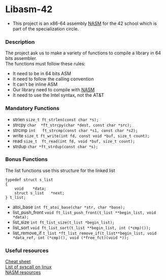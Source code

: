 # Libasm-42
- This project is an x86-64 assembly [NASM](https://www.nasm.us/) for the 42 school which is part of the specialization circle.
### Description
The project ask us to make a variety of functions to compile a library in 64 bits assembler.  
The functions must follow these rules:
- It need to be in 64 bits ASM
- It need to follow the calling convention
- It can't be inline ASM
- Our library need to compile with [NASM](https://www.nasm.us/)
- It need to use the Intel syntax, not the AT&T
### Mandatory Functions
- strlen `size_t ft_strlen(const char *s);`
- strcpy `char 	*ft_strcpy(char *dest, const char *src);`
- strcmp `int	ft_strcmp(const char *s1, const char *s2);`
- write `size_t	ft_write(int fd, const void *buf, size_t count);`
- read `size_t	ft_read(int fd, void *buf, size_t count);`
- strdup  `char	*ft_strdup(const char *s);`
### Bonus Functions
The list functions use this structure for the linked list
```
typedef struct s_list
{
	void	*data;
	struct s_list	*next;
} t_list;
```
- atoi_base `int ft_atoi_base(char *str, char *base);`
- list_push_front `void	ft_list_push_front(t_list **begin_list, void *data);`
- list_size `int ft_list_size(t_list *begin_list);`
- list_sort `void ft_list_sort(t_list **begin_list, int (*cmp)());`
- list_remove_if `t_list *ft_list_remove_if(t_list**begin_list, void *data_ref, int (*cmp)(), void (*free_fct)(void *));`
### Useful resources
[Cheat sheet](https://ggbaker.ca/295/x86.html)  
[List of syscall on linux](https://blog.rchapman.org/posts/Linux_System_Call_Table_for_x86_64/)  
[NASM resources](https://cs.lmu.edu/~ray/notes/nasmtutorial/)